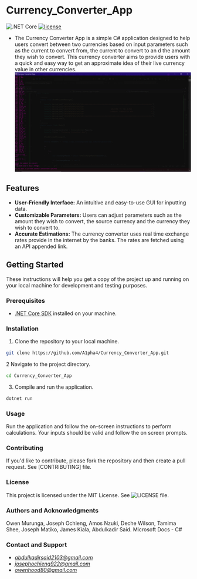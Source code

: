 # Currency_Converter_App
![.NET Core](https://img.shields.io/badge/.NET%20Core-3.1%20%7C%205.0%20%7C%206.0-blue)
[![license](https://img.shields.io/github/license/DAVFoundation/captain-n3m0.svg?style=flat-square)](https://github.com/DAVFoundation/captain-n3m0/blob/master/LICENSE)
- The Currency Converter App is a simple C# application designed to help users convert between two currencies based on input parameters such as the current to convert from, the current to convert to an d the amount they wish to convert. This currency converter aims to provide users with a quick and easy way to get an approximate idea of their live currency value in other currencies.
![Currency_converter_ui](https://github.com/A1pha4/Currency_Converter_App/blob/main/currency_converter_ui.png)


## Features

- **User-Friendly Interface:** An intuitive and easy-to-use GUI for inputting data.
- **Customizable Parameters:** Users can adjust parameters such as the amount they wish to convert, the source currency and the currency they wish to convert to.
- **Accurate Estimations:** The currency converter uses real time exchange rates provide in the internet by the banks. The rates are fetched using an API appended link.

## Getting Started

These instructions will help you get a copy of the project up and running on your local machine for development and testing purposes.

### Prerequisites

- [.NET Core SDK](https://dotnet.microsoft.com/download) installed on your machine.

### Installation

1. Clone the repository to your local machine.

```bash
git clone https://github.com/A1pha4/Currency_Converter_App.git
```
2 Navigate to the project directory.
```bash 
cd Currency_Converter_App
```
3. Compile and run the application.
```bash
dotnet run
```
### Usage
Run the application and follow the on-screen instructions to perform calculations.
Your inputs should be valid and follow the on screen prompts.

### Contributing
If you'd like to contribute, please fork the repository and then create a pull request. See [CONTRIBUTING] file.

### License
This project is licensed under the MIT License. See ![LICENSE](https://github.com/A1pha4/Currency_Converter_App/blob/main/LICENSE) file.

### Authors and Acknowledgments
Owen Murunga, Joseph Ochieng, Amos Nzuki, Deche Wilson, Tamima Shee, Joseph Matiko, James Kiala, Abdulkadir Said.
Microsoft Docs - C#

### Contact and Support 
- *abdulkadirsaid2103@gmail.com*
- *josephochieng922@gmail.com*
- *owenhood80@gmail.com*
